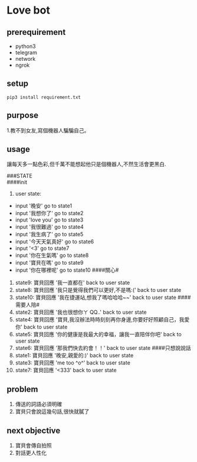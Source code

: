 # Love bot

## prerequirement
 - python3
 - telegram
 - network
 - ngrok

## setup
    pip3 install requirement.txt

## purpose
1.教不到女友,寫個機器人騙騙自己。

## usage
讓每天多一點色彩,但千萬不能想起他只是個機器人,不然生活會更黑白.

###STATE<br>
####init
1. user state:
 - 	input '晚安'		go to state1
 - 	input '我想你了'	go to state2
 - 	input 'love you'	go to state3
 - 	input '我很難過'	go to state4
 - 	input '我生病了'	go to state5
 - 	input '今天天氣真好'	go to state6
 - 	input '<3'		go to state7
 - 	input '你在生氣嗎'	go to state8
 - 	input '寶貝在嗎'	go to state9
 - 	input '你在哪裡呢'	go to state10
####關心#
1. state9:
	寶貝回應 '我一直都在'
	back to user state
2. state8:
	寶貝回應 '我只是覺得我們可以更好,不是嗎:('
	back to user state
3. state10:
        寶貝回應 '我在捷運站,想我了嗎哈哈哈~~'
	back to user state
####需要人陪#
1. state2:
        寶貝回應 '我也很想你ㄚ QQ..'
	back to user state
2. state4:
        寶貝回應 '寶貝,我沒辦法時時刻刻再你身邊,你要好好照顧自己，我愛你'
	back to user state
3. state5:
        寶貝回應 '你的健康是我最大的幸福，讓我一直陪伴你吧'
	back to user state
4. state6:
        寶貝回應 '那我們快去約會！！'
	back to user state
####只想說說話
1. state1:
        寶貝回應 '晚安,親愛的:)'
	back to user state
2. state3:
        寶貝回應 'me too ^o^'
	back to user state
3. state7:
        寶貝回應 '<333'
	back to user state
## problem
1. 傳送的詞語必須明確
2. 寶貝只會說這幾句話,很快就膩了
## next objective
1. 寶貝會傳自拍照 
2. 對話更人性化
